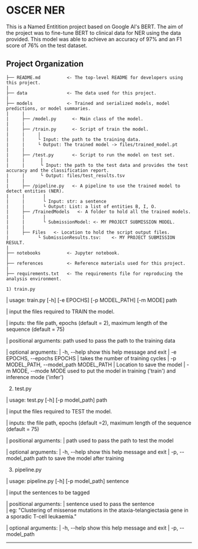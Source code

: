 OSCER NER
==============================

This is a Named Entitition project based on Google Al's BERT.
The aim of the project was to fine-tune BERT to clinical data for NER using the data provided. 
This model was able to achieve an accuracy of 97% and an F1 score of 76% on the test dataset.


Project Organization
------------

    ├── README.md          <- The top-level README for developers using this project.
    |
    ├── data               <- The data used for this project.
    |
    ├── models             <- Trained and serialized models, model predictions, or model summaries.
    |     |
    |     ├── /model.py      <- Main class of the model.
    |     | 
    |     ├── /train.py      <- Script of train the model. 
    |     |     |
    |     |     └ Input: the path to the training data.
    |     |     └ Output: The trained model -> files/trained_model.pt
    |     | 
    |     ├── /test.py       <- Script to run the model on test set.
    |     |      |
    |     |      └ Input: the path to the test data and provides the test accuracy and the classification report.
    |     |      └ Output: files/test_results.tsv
    |     |
    |     ├── /pipeline.py   <- A pipeline to use the trained model to detect entities (NER).
    |     |       |
    |     |       └ Input: str: a sentence
    |     |       └ Output: List: a list of entities B, I, O.
    |     ├── /TrainedModels   <- A folder to hold all the trained models.
    |     |       |
    |     |       └ SubmissionModel: <- MY PROJECT SUBMISSION MODEL.
    |     |       
    |     ├── Files   <- Location to hold the script output files.
    |           └ SubmissionResults.tsv:    <- MY PROJECT SUBMISSION RESULT.
    |
    ├── notebooks          <- Jupyter notebook. 
    │
    ├── references         <- Reference materials used for this project.
    |
    ├── requirements.txt   <- The requirements file for reproducing the analysis environment.

    1) train.py

  | usage: train.py [-h] [-e EPOCHS] [-p MODEL_PATH] [-m MODE] path

  | input the files required to TRAIN the model. 

  | inputs: the file path, epochs (default = 2), maximum length of the sequence (default = 75)

  | positional arguments:
      path                  used to pass the path to the training data

  | optional arguments:
  |  -h, --help            show this help message and exit
  |  -e EPOCHS, --epochs EPOCHS
  |                        takes the number of training cycles
  |  -p MODEL_PATH, --model_path MODEL_PATH
  |                        Location to save the model
  |  -m MODE, --mode MODE  used to put the model in training ('train') and
                          inference mode ('infer')


  2) test.py

  | usage: test.py [-h] [-p model_path] path

  | input the files required to TEST the model. 

  | inputs: the file path, epochs (default =2), maximum length of the sequence (default = 75)

  | positional arguments:
  |   path                  used to pass the path to test the model

  | optional arguments:
  |  -h, --help            show this help message and exit
  |  -p, --model_path      path to save the model after training

  3) pipeline.py

  | usage: pipeline.py [-h] [-p model_path] sentence

  | input the sentences to be tagged

  | positional arguments:
  |    sentence              used to pass the sentence    
  |     eg: "Clustering of missense mutations in the ataxia-telangiectasia gene in a sporadic T-cell leukaemia."

  | optional arguments:
  |  -h, --help            show this help message and exit
  |  -p, --model_path 

--------

  
